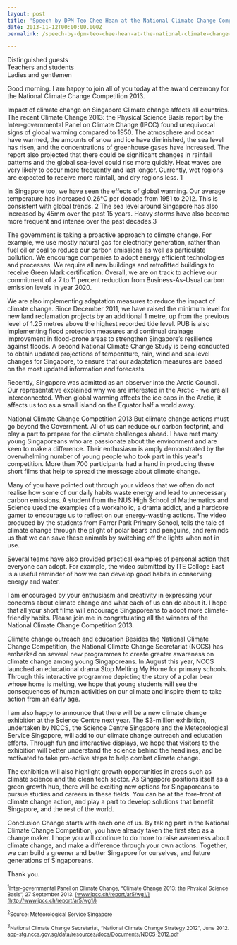 ```yaml
---
layout: post
title: 'Speech by DPM Teo Chee Hean at the National Climate Change Competition Award Ceremony on 12 November 2013'
date: 2013-11-12T00:00:00.000Z
permalink: /speech-by-dpm-teo-chee-hean-at-the-national-climate-change-competition-award-ceremony-on-12-november-2013

---
```



Distinguished guests  
Teachers and students  
Ladies and gentlemen   

Good morning. I am happy to join all of you today at the award ceremony for the National Climate Change Competition 2013. 

Impact of climate change on Singapore 
Climate change affects all countries. The recent Climate Change 2013: the Physical Science Basis report by the Inter-governmental Panel on Climate Change (IPCC) found unequivocal signs of global warming compared to 1950. The atmosphere and ocean have warmed, the amounts of snow and ice have diminished, the sea level has risen, and the concentrations of greenhouse gases have increased. The report also projected that there could be significant changes in rainfall patterns and the global sea-level could rise more quickly. Heat waves are very likely to occur more frequently and last longer. Currently, wet regions are expected to receive more rainfall, and dry regions less. 1 

In Singapore too, we have seen the effects of global warming. Our average temperature has increased 0.26°C per decade from 1951 to 2012. This is consistent with global trends. 2 The sea level around Singapore has also increased by 45mm over the past 15 years. Heavy storms have also become more frequent and intense over the past decades.3

The government is taking a proactive approach to climate change. For example, we use mostly natural gas for electricity generation, rather than fuel oil or coal to reduce our carbon emissions as well as particulate pollution. We encourage companies to adopt energy efficient technologies and processes. We require all new buildings and retrofitted buildings to receive Green Mark certification. Overall, we are on track to achieve our commitment of a 7 to 11 percent reduction from Business-As-Usual carbon emission levels in year 2020. 

We are also implementing adaptation measures to reduce the impact of climate change. Since December 2011, we have raised the minimum level for new land reclamation projects by an additional 1 metre, up from the previous level of 1.25 metres above the highest recorded tide level. PUB is also implementing flood protection measures and continual drainage improvement in flood-prone areas to strengthen Singapore’s resilience against floods. A second National Climate Change Study is being conducted to obtain updated projections of temperature, rain, wind and sea level changes for Singapore, to ensure that our adaptation measures are based on the most updated information and forecasts. 

Recently, Singapore was admitted as an observer into the Arctic Council. Our representative explained why we are interested in the Arctic - we are all interconnected. When global warming affects the ice caps in the Arctic, it affects us too as a small island on the Equator half a world away. 

National Climate Change Competition 2013 
But climate change actions must go beyond the Government. All of us can reduce our carbon footprint, and play a part to prepare for the climate challenges ahead. I have met many young Singaporeans who are passionate about the environment and are keen to make a difference. Their enthusiasm is amply demonstrated by the overwhelming number of young people who took part in this year's competition. More than 700 participants had a hand in producing these short films that help to spread the message about climate change. 

Many of you have pointed out through your videos that we often do not realise how some of our daily habits waste energy and lead to unnecessary carbon emissions. A student from the NUS High School of Mathematics and Science used the examples of a workaholic, a drama addict, and a hardcore gamer to encourage us to reflect on our energy-wasting actions. The video produced by the students from Farrer Park Primary School, tells the tale of climate change through the plight of polar bears and penguins, and reminds us that we can save these animals by switching off the lights when not in use. 

Several teams have also provided practical examples of personal action that everyone can adopt. For example, the video submitted by ITE College East is a useful reminder of how we can develop good habits in conserving energy and water. 

I am encouraged by your enthusiasm and creativity in expressing your concerns about climate change and what each of us can do about it. I hope that all your short films will encourage Singaporeans to adopt more climate-friendly habits. Please join me in congratulating all the winners of the National Climate Change Competition 2013. 

Climate change outreach and education 
Besides the National Climate Change Competition, the National Climate Change Secretariat (NCCS) has embarked on several new programmes to create greater awareness on climate change among young Singaporeans. In August this year, NCCS launched an educational drama Stop Melting My Home for primary schools. Through this interactive programme depicting the story of a polar bear whose home is melting, we hope that young students will see the consequences of human activities on our climate and inspire them to take action from an early age. 

I am also happy to announce that there will be a new climate change exhibition at the Science Centre next year. The $3-million exhibition, undertaken by NCCS, the Science Centre Singapore and the Meteorological Service Singapore, will add to our climate change outreach and education efforts. Through fun and interactive displays, we hope that visitors to the exhibition will better understand the science behind the headlines, and be motivated to take pro-active steps to help combat climate change. 

The exhibition will also highlight growth opportunities in areas such as climate science and the clean tech sector. As Singapore positions itself as a green growth hub, there will be exciting new options for Singaporeans to pursue studies and careers in these fields. You can be at the fore-front of climate change action, and play a part to develop solutions that benefit Singapore, and the rest of the world. 

Conclusion 
Change starts with each one of us. By taking part in the National Climate Change Competition, you have already taken the first step as a change maker. I hope you will continue to do more to raise awareness about climate change, and make a difference through your own actions. Together, we can build a greener and better Singapore for ourselves, and future generations of Singaporeans. 

Thank you. 



<sub><sup>1</sup>Inter-governmental Panel on Climate Change, “Climate Change 2013: the Physical Science Basis”, 27 September 2013. [www.ipcc.ch/report/ar5/wg1/](http://www.ipcc.ch/report/ar5/wg1/)</sub> 

<sub><sup>2</sup>Source: Meteorological Service Singapore</sub>

<sub><sup>3</sup>National Climate Change Secretariat, “National Climate Change Strategy 2012”, June 2012. [app-stg.nccs.gov.sg/data/resources/docs/Documents/NCCS-2012.pdf](http://app-stg.nccs.gov.sg/data/resources/docs/Documents/NCCS-2012.pdf)</sub>
